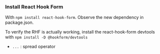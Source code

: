 ### Install React Hook Form
With `npm install react-hook-form`. Observe the new dependency in package.json.

To verify the RHF is actually working, install the react-hook-form devtools with `npm install -D @hookform/devtools`

- `...` : spread operator